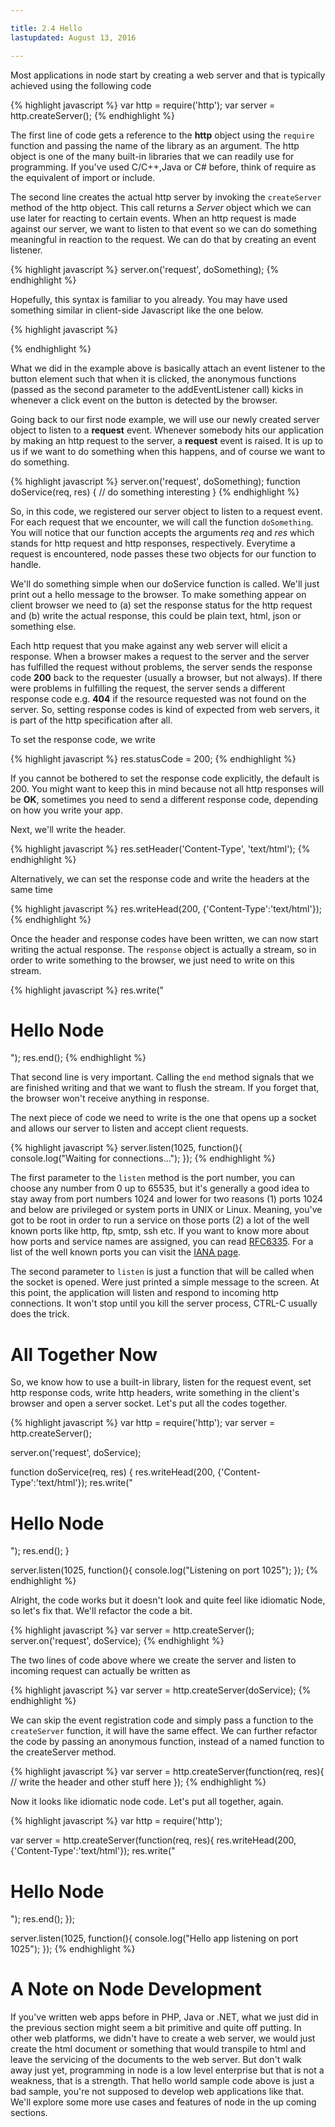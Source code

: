 ```yaml
---

title: 2.4 Hello
lastupdated: August 13, 2016

---
```



Most applications in node start by creating a web server and that is typically achieved using the following code

{% highlight javascript %}
var http = require('http');
var server = http.createServer();
{% endhighlight %}

The first line of code gets a reference to the **http** object using the `require` function and passing the name of the library as an argument. The http object is one of the many built-in libraries that we can readily use for programming. If you've used C/C++,Java or C# before, think of require as the equivalent of import or include.

The second line creates the actual http server by invoking the `createServer` method of the http object. This call returns a _Server_ object which we can use later for reacting to certain events. When an http request is made against our server, we want to listen to that event so we can do something meaningful in reaction to the request. We can do that by creating an event listener.

{% highlight javascript %}
server.on('request', doSomething); 
{% endhighlight %}

Hopefully, this syntax is familiar to you already. You may have used something similar in client-side Javascript like the one below.

{% highlight javascript %}
<script>
var button = document.getElementById("btn");
button.addEventListener('click', function(){
  // do something in here
});
</script>
{% endhighlight %}

What we did in the example above is basically attach an event listener to the button element such that when it is clicked, the anonymous functions (passed as the second parameter to the addEventListener call) kicks in whenever a click event on the button is detected by the browser. 

Going back to our first node example, we will use our newly created server object to listen to a **request** event. Whenever somebody hits our application by making an http request to the server, a **request** event is raised. It is up to us if we want to do something when this happens, and of course we want to do something.

{% highlight javascript %}
server.on('request', doSomething); 
function doService(req, res) {
  // do something interesting
}
{% endhighlight %}

So, in this code, we registered our server object to listen to a request event. For each request that we encounter, we will call the function `doSomething`. You will notice that our function accepts the arguments _req_ and _res_ which stands for http request and http responses, respectively. Everytime a request is encountered, node passes these two objects for our function to handle.

We'll do something simple when our doService function is called. We'll just print out a hello message to the browser. To make something appear on client browser we need to (a) set the response status for the http request and (b) write the actual response, this could be plain text, html, json or something else.

Each http request that you make against any web server will elicit a response. When a browser makes a request to the server and the server has fulfilled the request without problems, the server sends the response code **200** back to the requester (usually a browser, but not always). If there were problems in fulfilling the request, the server sends a different response code e.g. **404** if the resource requested was not found on the server. So, setting response codes is kind of expected from web servers, it is part of the http specification after all.  

To set the response code, we write

{% highlight javascript %}
res.statusCode = 200;
{% endhighlight %}

If you cannot be bothered to set the response code explicitly, the default is 200. You might want to keep this in mind because not all http responses will be **OK**, sometimes you need to send a different response code, depending on how you write your app.

Next, we'll write the header.

{% highlight javascript %}
res.setHeader('Content-Type', 'text/html');
{% endhighlight %}

Alternatively, we can set the response code and write the headers at the same time

{% highlight javascript %}
res.writeHead(200, {'Content-Type':'text/html'});
{% endhighlight %}

Once the header and response codes have been written, we can now start writing the actual response. The `response` object is actually a stream, so in order to write something to the browser, we just need to write on this stream.

{% highlight javascript %}
res.write("<html><h1>Hello Node</h1></html>");
res.end();
{% endhighlight %}

That second line is very important. Calling the `end` method signals that we are finished writing and that we want to flush the stream. If you forget that, the browser won't receive anything in response.

The next piece of code we need to write is the one that opens up a socket and allows our server to listen and accept client requests. 

{% highlight javascript %}
server.listen(1025, function(){
  console.log("Waiting for connections...");
});
{% endhighlight %}

The first parameter to the `listen` method is the port number, you can choose any number from 0 up to 65535, but it's generally a good idea to stay away from port numbers 1024 and lower for two reasons (1) ports 1024 and below are privileged or system ports in UNIX or Linux. Meaning, you've got to be root in order to run a service on those ports (2) a lot of the well known ports like http, ftp, smtp, ssh etc. If you want to know more about how ports and service names are assigned, you can read [RFC6335](https://tools.ietf.org/html/rfc6335). For a list of the well known ports you can visit the [IANA page](http://www.iana.org/assignments/service-names-port-numbers/service-names-port-numbers.xhtml).

The second parameter to `listen` is just a function that will be called when the socket is opened. Were just printed a simple message to the screen. At this point, the application will listen and respond to incoming http connections. It won't stop until you kill the server process, CTRL-C usually does the trick.

# All Together Now

So, we know how to use a built-in library, listen for the request event, set http response cods, write http headers, write something in the client's browser and open a server socket. Let's put all the codes together.

{% highlight javascript %}
var http = require('http');
var server = http.createServer();

server.on('request', doService);

function doService(req, res) {
  res.writeHead(200, {'Content-Type':'text/html'});
  res.write("<html><h1>Hello Node</h1></html>");
  res.end();
}

server.listen(1025, function(){
  console.log("Listening on port 1025");
});
{% endhighlight %}
 
Alright, the code works but it doesn't look and quite feel like idiomatic Node, so let's fix that. We'll refactor the code a bit.

{% highlight javascript %}
var server = http.createServer();
server.on('request', doService);
{% endhighlight %}

The two lines of code above where we create the server and listen to incoming request can actually be written as

{% highlight javascript %}
var server = http.createServer(doService);
{% endhighlight %}

We can skip the event registration code and simply pass a function to the `createServer` function, it will have the same effect. We can further refactor the code by passing an anonymous function, instead of a named function to the createServer method.

{% highlight javascript %}
var server = http.createServer(function(req, res){
  // write the header and other stuff here
});
{% endhighlight %}

Now it looks like idiomatic node code. Let's put all together, again.

{% highlight javascript %}
var http = require('http');

var server = http.createServer(function(req, res){
  res.writeHead(200, {'Content-Type':'text/html'});
  res.write("<html><h1>Hello Node</h1></html>");
  res.end();
});

server.listen(1025, function(){
  console.log("Hello app listening on port 1025");
});
{% endhighlight %}

# A Note on Node Development
 
If you've written web apps before in PHP, Java or .NET, what we just did in the previous section might seem a bit primitive and quite off putting. In other web platforms, we didn't have to create a web server, we would just create the html document or something that would transpile to html and leave the servicing of the documents to the web server. But don't walk away just yet, programming in node is a low level enterprise but that is not a weakness, that is a strength. That hello world sample code above is just a bad sample, you're not supposed to develop web applications like that. We'll explore some more use cases and features of node in the up coming sections.









